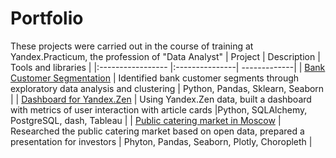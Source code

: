 # Portfolio
These projects were carried out in the course of training at Yandex.Practicum, the profession of "Data Analyst"
| Project | Description | Tools and libraries |
|:----------------- |:---------------| -------------|
| [Bank Customer Segmentation](https://github.com/ivanovskyva/Portfolio/tree/main/Segmentation "") | Identified bank customer segments through exploratory data analysis and clustering | Python, Pandas, Sklearn, Seaborn |
| [Dashboard for Yandex.Zen](https://github.com/ivanovskyva/Portfolio/tree/main/dashboard) | Using Yandex.Zen data, built a dashboard with metrics of user interaction with article cards |Python, SQLAlchemy, PostgreSQL, dash, Tableau |
| [Public catering market in Moscow](https://github.com/ivanovskyva/Portfolio/tree/main/Restorani) | Researched the public catering market based on open data, prepared a presentation for investors | Phyton, Pandas, Seaborn, Plotly, Choropleth |
